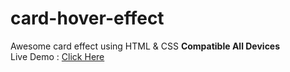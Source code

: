 # card-hover-effect
Awesome card effect using HTML &amp; CSS
<b>Compatible All Devices</b>
<br>
Live Demo : <a href="https://affectionate-spence-a1fac1.netlify.app/" target="_blank">Click Here</a>
